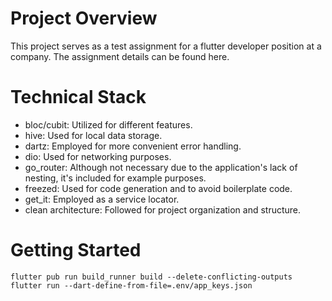 # Project Overview

This project serves as a test assignment for a flutter developer position at a company. The assignment details can be found here.

# Technical Stack
- bloc/cubit: Utilized for different features. 
- hive: Used for local data storage. 
- dartz: Employed for more convenient error handling. 
- dio: Used for networking purposes. 
- go_router: Although not necessary due to the application's lack of nesting, it's included for example purposes. 
- freezed: Used for code generation and to avoid boilerplate code. 
- get_it: Employed as a service locator. 
- clean architecture: Followed for project organization and structure. 

# Getting Started
`flutter pub run build_runner build --delete-conflicting-outputs` \
`flutter run --dart-define-from-file=.env/app_keys.json`
